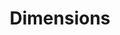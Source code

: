 ---
bigquery: https://console.cloud.google.com/bigquery?p=covid-19-dimensions-ai&page=table&d=data&t=publications
contributors: Digital Science, https://www.digital-science.com/
cost: Free for personal, non-commercial use.
description: Dimensions contains more than 100 million publications, ranging from
  articles published in scholarly journals, books and book chapters, to preprints
  and conference proceedings. All publications are contextualized with linked data
  sets, funding, publications, patents, clinical trials, and policy documents. You
  can also view associated categories, funders, institutions, and researcher profiles.
documentation: https://docs.dimensions.ai/bigquery/index.html
last_edit: Mon, 04 Apr 2022 19:04:00 GMT
location: https://www.dimensions.ai/products/free/
maintained_by: Digital Science, https://www.digital-science.com/
schema_fields: '[''organisation_details'', ''publisher'', ''start_date'', ''aliases'',
  ''active_years'', ''funding_chf'', ''associated_grant_ids'', ''brief_title'', ''current_assignee'',
  ''research_org_countries'', ''original_title'', ''gender'', ''granted_date'', ''category_hrcs_hc'',
  ''repository_url'', ''kind'', ''publication_ids'', ''legal_status'', ''types'',
  ''current_assignee_countries'', ''date_modified'', ''research_org_state_codes'',
  ''address'', ''granted_year'', ''funding_cad'', ''acknowledgements'', ''investigators'',
  ''assignee_countries'', ''end_date'', ''funder_org'', ''filing_date'', ''research_orgs'',
  ''reference_ids'', ''funding_gbp'', ''family_count'', ''funding_jpy'', ''category_for'',
  ''expiration_date'', ''year'', ''subtitles'', ''linkout'', ''language'', ''research_org_state_names'',
  ''publication_year'', ''id'', ''associated_publication_arxiv_id'', ''repository_id'',
  ''issue'', ''application_number'', ''funder_org_state_codes'', ''authors'', ''category_icrp_ct'',
  ''category_rcdc'', ''priority_year'', ''date_print'', ''citation_string'', ''source_id'',
  ''interventions'', ''original_assignee'', ''type'', ''repository_name'', ''phase'',
  ''established'', ''family_id'', ''mesh_terms'', ''funder_org_acronyms'', ''grant_number'',
  ''open_access_categories_v2'', ''date_normal'', ''pages'', ''license'', ''priority_date'',
  ''expiration_year'', ''abstract'', ''filing_status'', ''open_access_categories'',
  ''doi'', ''isbn'', ''journal_lists'', ''legal_events'', ''categories'', ''date_inserted'',
  ''date_imported_gbq'', ''category_hrcs_rac'', ''assignee_orgs'', ''editors'', ''mesh_headings'',
  ''funding_nzd'', ''publication_date'', ''filing_year'', ''conditions'', ''researcher_ids'',
  ''citations'', ''category_hra'', ''journal'', ''funding_details'', ''conference'',
  ''category_sdg'', ''pmcid'', ''links'', ''funding_eur'', ''funding_aud'', ''end_year'',
  ''start_year'', ''labels'', ''research_org_cities'', ''resulting_publication_ids'',
  ''clinical_trial_ids'', ''arxiv_id'', ''acronyms'', ''patent_ids'', ''original_assignee_orgs'',
  ''resulting_publication_doi'', ''acronym'', ''date'', ''altmetrics'', ''status'',
  ''category_bra'', ''date_online'', ''funder_org_cities'', ''created_date'', ''funder_countries'',
  ''citations_count'', ''book_title'', ''wikipedia_url'', ''relationships'', ''inventor_names'',
  ''research_org_city_names'', ''research_org_country_names'', ''funding_cny'', ''description'',
  ''funder_org_countries'', ''associated_publication_id'', ''proceedings_title'',
  ''funder_orgs'', ''email_address'', ''book_series_title'', ''supporting_grant_ids'',
  ''associated_publication_pmid'', ''jurisdiction'', ''category_icrp_cso'', ''cpc'',
  ''external_ids'', ''cited_by_ids'', ''eisbn'', ''pmid'', ''embargo_date'', ''name'',
  ''associated_publication_doi'', ''funding_amount'', ''parent_id'', ''registry'',
  ''metrics'', ''volume'', ''funding_currency'', ''title'', ''ipcr'', ''family_members_ids'',
  ''current_assignee_orgs'', ''category_uoa'', ''original_abstract'', ''foa_number'',
  ''concepts'', ''funding_usd'', ''original_assignee_countries'']'
shortname: dimensions
tags:
- scholarly literature
- patents
- funding
- clinical trials
- academic profiles
terms_of_use: 'Use of both the Dimensions COVID-19 dataset and full Dimensions dataset
  are subject to the Dimensions Terms of use: https://www.dimensions.ai/policies-terms-legal '
title: Dimensions
uuid: dcff88bd-fe6b-4fdb-8159-809bf9d7bc1c
---